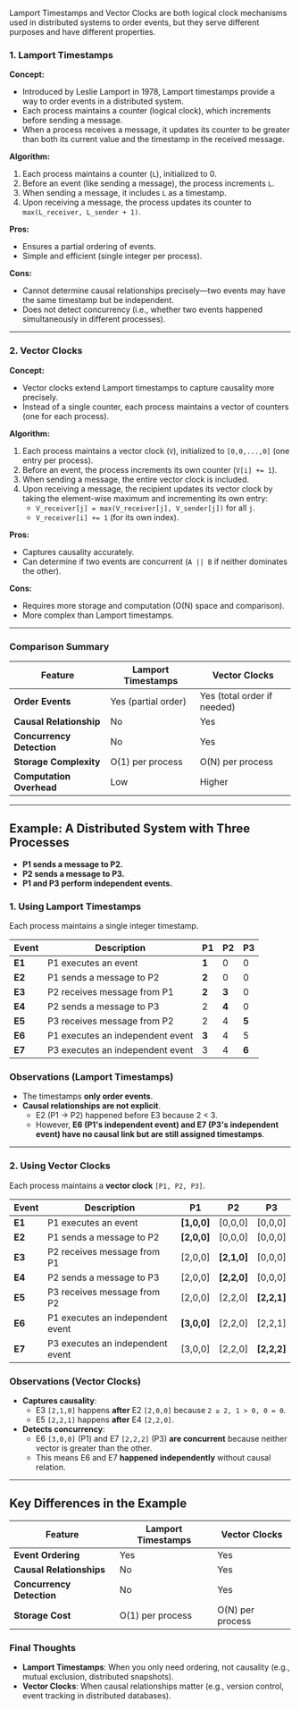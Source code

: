 Lamport Timestamps and Vector Clocks are both logical clock mechanisms used in distributed systems to order events, but they serve different purposes and have different properties.

### **1. Lamport Timestamps**

**Concept:**

- Introduced by Leslie Lamport in 1978, Lamport timestamps provide a way to order events in a distributed system.
- Each process maintains a counter (logical clock), which increments before sending a message.
- When a process receives a message, it updates its counter to be greater than both its current value and the timestamp in the received message.

**Algorithm:**

1. Each process maintains a counter (`L`), initialized to 0.
2. Before an event (like sending a message), the process increments `L`.
3. When sending a message, it includes `L` as a timestamp.
4. Upon receiving a message, the process updates its counter to `max(L_receiver, L_sender + 1)`.

**Pros:**

- Ensures a partial ordering of events.
- Simple and efficient (single integer per process).

**Cons:**

- Cannot determine causal relationships precisely—two events may have the same timestamp but be independent.
- Does not detect concurrency (i.e., whether two events happened simultaneously in different processes).

---

### **2. Vector Clocks**

**Concept:**

- Vector clocks extend Lamport timestamps to capture causality more precisely.
- Instead of a single counter, each process maintains a vector of counters (one for each process).

**Algorithm:**

1. Each process maintains a vector clock (`V`), initialized to `[0,0,...,0]` (one entry per process).
2. Before an event, the process increments its own counter (`V[i] += 1`).
3. When sending a message, the entire vector clock is included.
4. Upon receiving a message, the recipient updates its vector clock by taking the element-wise maximum and incrementing its own entry:
    - `V_receiver[j] = max(V_receiver[j], V_sender[j])` for all `j`.
    - `V_receiver[i] += 1` (for its own index).

**Pros:**

- Captures causality accurately.
- Can determine if two events are concurrent (`A || B` if neither dominates the other).

**Cons:**

- Requires more storage and computation (O(N) space and comparison).
- More complex than Lamport timestamps.

---

### **Comparison Summary**

|Feature|Lamport Timestamps|Vector Clocks|
|---|---|---|
|**Order Events**|Yes (partial order)|Yes (total order if needed)|
|**Causal Relationship**|No|Yes|
|**Concurrency Detection**|No|Yes|
|**Storage Complexity**|O(1) per process|O(N) per process|
|**Computation Overhead**|Low|Higher|



---

## **Example: A Distributed System with Three Processes**

- **P1 sends a message to P2.**
- **P2 sends a message to P3.**
- **P1 and P3 perform independent events.**

### **1. Using Lamport Timestamps**

Each process maintains a single integer timestamp.

|Event|Description|P1|P2|P3|
|---|---|---|---|---|
|**E1**|P1 executes an event|**1**|0|0|
|**E2**|P1 sends a message to P2|**2**|0|0|
|**E3**|P2 receives message from P1|**2**|**3**|0|
|**E4**|P2 sends a message to P3|2|**4**|0|
|**E5**|P3 receives message from P2|2|4|**5**|
|**E6**|P1 executes an independent event|**3**|4|5|
|**E7**|P3 executes an independent event|3|4|**6**|

### **Observations (Lamport Timestamps)**

- The timestamps **only order events**.
- **Causal relationships are not explicit**.
    - E2 (P1 → P2) happened before E3 because 2 < 3.
    - However, **E6 (P1's independent event) and E7 (P3's independent event) have no causal link but are still assigned timestamps**.

---

### **2. Using Vector Clocks**

Each process maintains a **vector clock** `[P1, P2, P3]`.

|Event|Description|P1|P2|P3|
|---|---|---|---|---|
|**E1**|P1 executes an event|**[1,0,0]**|[0,0,0]|[0,0,0]|
|**E2**|P1 sends a message to P2|**[2,0,0]**|[0,0,0]|[0,0,0]|
|**E3**|P2 receives message from P1|[2,0,0]|**[2,1,0]**|[0,0,0]|
|**E4**|P2 sends a message to P3|[2,0,0]|**[2,2,0]**|[0,0,0]|
|**E5**|P3 receives message from P2|[2,0,0]|[2,2,0]|**[2,2,1]**|
|**E6**|P1 executes an independent event|**[3,0,0]**|[2,2,0]|[2,2,1]|
|**E7**|P3 executes an independent event|[3,0,0]|[2,2,0]|**[2,2,2]**|

### **Observations (Vector Clocks)**

- **Captures causality**:
    - E3 `[2,1,0]` happens **after** E2 `[2,0,0]` because `2 ≥ 2, 1 > 0, 0 = 0`.
    - E5 `[2,2,1]` happens **after** E4 `[2,2,0]`.
- **Detects concurrency**:
    - E6 `[3,0,0]` (P1) and E7 `[2,2,2]` (P3) **are concurrent** because neither vector is greater than the other.
    - This means E6 and E7 **happened independently** without causal relation.

---

## **Key Differences in the Example**

|Feature|Lamport Timestamps|Vector Clocks|
|---|---|---|
|**Event Ordering**|Yes|Yes|
|**Causal Relationships**|No|Yes|
|**Concurrency Detection**|No|Yes|
|**Storage Cost**|O(1) per process|O(N) per process|

### **Final Thoughts**

- **Lamport Timestamps**: When you only need ordering, not causality (e.g., mutual exclusion, distributed snapshots).
- **Vector Clocks**: When causal relationships matter (e.g., version control, event tracking in distributed databases).
